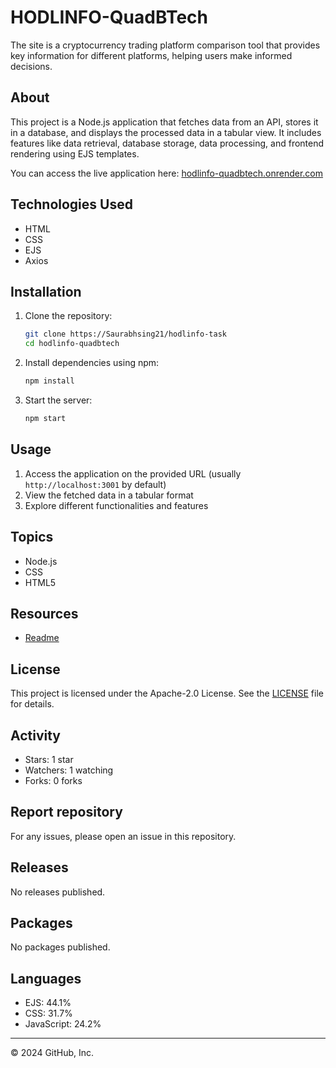# HODLINFO-QuadBTech

The site is a cryptocurrency trading platform comparison tool that provides key information for different platforms, helping users make informed decisions.

## About

This project is a Node.js application that fetches data from an API, stores it in a database, and displays the processed data in a tabular view. It includes features like data retrieval, database storage, data processing, and frontend rendering using EJS templates.

You can access the live application here: [hodlinfo-quadbtech.onrender.com](https://hodlinfo-quadbtech.onrender.com/)

## Technologies Used

- HTML
- CSS
- EJS
- Axios

## Installation

1. Clone the repository:
    ```sh
    git clone https://Saurabhsing21/hodlinfo-task
    cd hodlinfo-quadbtech
    ```

2. Install dependencies using npm:
    ```sh
    npm install
    ```


3. Start the server:
    ```sh
    npm start
    ```

## Usage

1. Access the application on the provided URL (usually `http://localhost:3001` by default)
2. View the fetched data in a tabular format
3. Explore different functionalities and features

## Topics

- Node.js
- CSS
- HTML5

## Resources

- [Readme](./README.md)

## License

This project is licensed under the Apache-2.0 License. See the [LICENSE](./LICENSE) file for details.

## Activity

- Stars: 1 star
- Watchers: 1 watching
- Forks: 0 forks

## Report repository

For any issues, please open an issue in this repository.

## Releases

No releases published.

## Packages

No packages published.

## Languages

- EJS: 44.1%
- CSS: 31.7%
- JavaScript: 24.2%

---

© 2024 GitHub, Inc.

